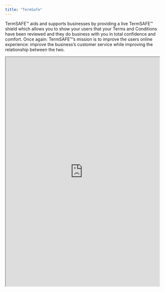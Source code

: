 ```yaml
---
title: "TermSafe"
---
```


TermSAFE™ aids and supports businesses by providing a live TermSAFE™ shield which allows you to show your users that your Terms and Conditions have been reviewed and they do business with you in total confidence and comfort. Once again: TermSAFE™’s mission is to improve the users online experience: improve the business’s customer service while improving the relationship between the two.

<iframe height="750" width="100%" src="https://ewelton.github.io/ktest/wiki.html#TermSafe"></iframe>
